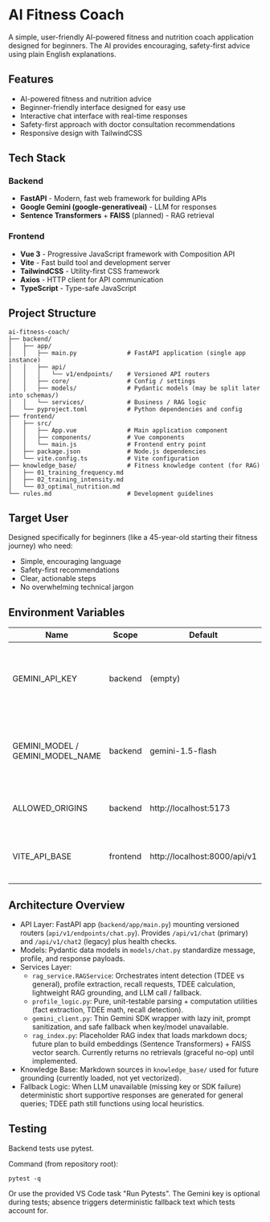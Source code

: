 # AI Fitness Coach

A simple, user-friendly AI-powered fitness and nutrition coach application designed for beginners. The AI provides encouraging, safety-first advice using plain English explanations.

## Features

- AI-powered fitness and nutrition advice
- Beginner-friendly interface designed for easy use
- Interactive chat interface with real-time responses
- Safety-first approach with doctor consultation recommendations
- Responsive design with TailwindCSS

## Tech Stack

### Backend
- **FastAPI** - Modern, fast web framework for building APIs
- **Google Gemini (google-generativeai)** - LLM for responses
- **Sentence Transformers** + **FAISS** (planned) - RAG retrieval

### Frontend
- **Vue 3** - Progressive JavaScript framework with Composition API
- **Vite** - Fast build tool and development server
- **TailwindCSS** - Utility-first CSS framework
- **Axios** - HTTP client for API communication
- **TypeScript** - Type-safe JavaScript

## Project Structure

```
ai-fitness-coach/
├── backend/
│   ├── app/
│   │   ├── main.py              # FastAPI application (single app instance)
│   │   ├── api/
│   │   │   └── v1/endpoints/    # Versioned API routers
│   │   ├── core/                # Config / settings
│   │   ├── models/              # Pydantic models (may be split later into schemas/)
│   │   └── services/            # Business / RAG logic
│   └── pyproject.toml           # Python dependencies and config
├── frontend/
│   ├── src/
│   │   ├── App.vue              # Main application component
│   │   ├── components/          # Vue components
│   │   └── main.js              # Frontend entry point
│   ├── package.json             # Node.js dependencies
│   └── vite.config.ts           # Vite configuration
├── knowledge_base/              # Fitness knowledge content (for RAG)
│   ├── 01_training_frequency.md
│   ├── 02_training_intensity.md
│   └── 03_optimal_nutrition.md
└── rules.md                     # Development guidelines
```

## Target User

Designed specifically for beginners (like a 45-year-old starting their fitness journey) who need:
- Simple, encouraging language
- Safety-first recommendations
- Clear, actionable steps
- No overwhelming technical jargon

## Environment Variables

| Name | Scope | Default | Description |
|------|-------|---------|-------------|
| GEMINI_API_KEY | backend | (empty) | Google Generative AI API key. If missing, system returns deterministic fallback instead of failing. |
| GEMINI_MODEL / GEMINI_MODEL_NAME | backend | gemini-1.5-flash | Model name. `gemini_client` reads `GEMINI_MODEL`; settings class uses `GEMINI_MODEL_NAME`. Either works. |
| ALLOWED_ORIGINS | backend | http://localhost:5173 | Comma-separated list for CORS (frontend dev origin). |
| VITE_API_BASE | frontend | http://localhost:8000/api/v1 | Base URL the frontend uses for API calls. Must include version prefix. |

## Architecture Overview

- API Layer: FastAPI app (`backend/app/main.py`) mounting versioned routers (`api/v1/endpoints/chat.py`). Provides `/api/v1/chat` (primary) and `/api/v1/chat2` (legacy) plus health checks.
- Models: Pydantic data models in `models/chat.py` standardize message, profile, and response payloads.
- Services Layer:
  - `rag_service.RAGService`: Orchestrates intent detection (TDEE vs general), profile extraction, recall requests, TDEE calculation, lightweight RAG grounding, and LLM call / fallback.
  - `profile_logic.py`: Pure, unit-testable parsing + computation utilities (fact extraction, TDEE math, recall detection).
  - `gemini_client.py`: Thin Gemini SDK wrapper with lazy init, prompt sanitization, and safe fallback when key/model unavailable.
  - `rag_index.py`: Placeholder RAG index that loads markdown docs; future plan to build embeddings (Sentence Transformers) + FAISS vector search. Currently returns no retrievals (graceful no-op) until implemented.
- Knowledge Base: Markdown sources in `knowledge_base/` used for future grounding (currently loaded, not yet vectorized).
- Fallback Logic: When LLM unavailable (missing key or SDK failure) deterministic short supportive responses are generated for general queries; TDEE path still functions using local heuristics.

## Testing

Backend tests use pytest.

Command (from repository root):

```
pytest -q
```

Or use the provided VS Code task "Run Pytests". The Gemini key is optional during tests; absence triggers deterministic fallback text which tests account for.

